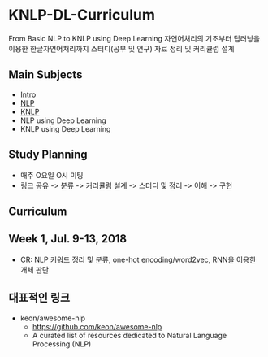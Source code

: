 # KNLP-DL-Curriculum
From Basic NLP to KNLP using Deep Learning
자연어처리의 기초부터 딥러닝을 이용한 한글자연어처리까지 스터디(공부 및 연구) 자료 정리 및 커리큘럼 설계

## Main Subjects
- [Intro](mds/INTRO.md)
- [NLP](mds/NLP.md)
- [KNLP](mds/KNLP.md)
- NLP using Deep Learning
- KNLP using Deep Learning

## Study Planning
- 매주 O요일 O시 미팅
- 링크 공유 -> 분류 -> 커리큘럼 설계 -> 스터디 및 정리 -> 이해 -> 구현

## Curriculum

## Week 1, Jul. 9-13, 2018
- CR: NLP 키워드 정리 및 분류, one-hot encoding/word2vec, RNN을 이용한 개체 판단

## 대표적인 링크
- keon/awesome-nlp
  - https://github.com/keon/awesome-nlp
  - A curated list of resources dedicated to Natural Language Processing (NLP)
